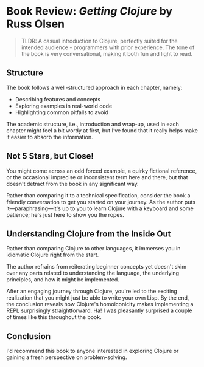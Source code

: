 <!-- md.1
published @2025-05-20
updated @2025-05-20
clojure
review/books
—-->

# Book Review: _Getting Clojure_ by Russ Olsen

>TLDR: A casual introduction to Clojure, perfectly suited for the intended audience - programmers with prior experience. The tone of the book is very conversational, making it both fun and light to read.

## Structure

The book follows a well-structured approach in each chapter, namely:
- Describing features and concepts
- Exploring examples in real-world code
- Highlighting common pitfalls to avoid

The academic structure, i.e., introduction and wrap-up, used in each chapter might feel a bit wordy at first, but I’ve found that it really helps make it easier to absorb the information.

## Not 5 Stars, but Close!

You might come across an odd forced example, a quirky fictional reference, or the occasional imprecise or inconsistent term here and there, but that doesn't detract from the book in any significant way.

Rather than comparing it to a technical specification, consider the book a friendly conversation to get you started on your journey. As the author puts it—paraphrasing—it's up to you to learn Clojure with a keyboard and some patience; he's just here to show you the ropes.

## Understanding Clojure from the Inside Out

Rather than comparing Clojure to other languages, it immerses you in idiomatic Clojure right from the start.

The author refrains from reiterating beginner concepts yet doesn't skim over any parts related to understanding the language, the underlying principles, and how it might be implemented.

After an engaging journey through Clojure, you're led to the exciting realization that you might just be able to write your own Lisp. By the end, the conclusion reveals how Clojure's homoiconicity makes implementing a REPL surprisingly straightforward. Ha! I was pleasantly surprised a couple of times like this throughout the book.

## Conclusion

I'd recommend this book to anyone interested in exploring Clojure or gaining a fresh perspective on problem-solving.
